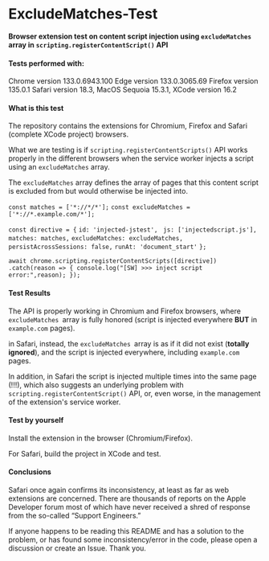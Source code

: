 # ExcludeMatches-Test

**Browser extension test on content script injection using `excludeMatches` array in `scripting.registerContentScript()` API**

#### Tests performed with:

Chrome version 133.0.6943.100
Edge version 133.0.3065.69
Firefox version 135.0.1
Safari version 18.3, MacOS Sequoia 15.3.1, XCode version 16.2

#### What is this test

The repository contains the extensions for Chromium, Firefox and Safari (complete XCode project) browsers.

What we are testing is if `scripting.registerContentScripts()` API works properly in the different browsers when the service worker injects a script using an `excludeMatches` array.

The `excludeMatches` array defines the array of pages that this content script is excluded from but would otherwise be injected into.

`const matches = ['*://*/*'];`
`const excludeMatches = ['*://*.example.com/*'];`

`const directive = {`
    `id: 'injected-jstest',`
   ` js: ['injectedscript.js'],`
    `matches: matches,`
    `excludeMatches: excludeMatches,`
    `persistAcrossSessions: false,`
    `runAt: 'document_start'`
`};`

`await chrome.scripting.registerContentScripts([directive])`
    `.catch(reason => { console.log("[SW] >>> inject script error:",reason); });`

#### Test Results

The API is properly working in Chromium and Firefox browsers, where `excludeMatches `array is fully honored (script is injected everywhere **BUT** in `example.com` pages). 

in Safari, instead, the `excludeMatches `array is as if it did not exist (**totally ignored**), and the script is injected everywhere, including `example.com` pages. 

In addition, in Safari the script is injected multiple times into the same page (!!!), which also suggests an underlying problem with `scripting.registerContentScript()` API, or, even worse, in the management of the extension's service worker.

#### Test by yourself

Install the extension in the browser (Chromium/Firefox). 

For Safari, build the project in XCode and test.

#### Conclusions

Safari once again confirms its inconsistency, at least as far as web extensions are concerned. There are thousands of reports on the Apple Developer forum most of which have never received a shred of response from the so-called “Support Engineers.”

If anyone happens to be reading this README and has a solution to the problem, or has found some inconsistency/error in the code, please open a discussion or create an Issue. Thank you.
